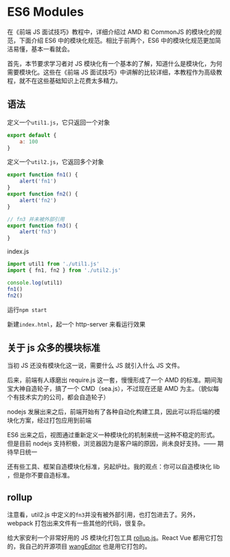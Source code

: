 # ES6 Modules

在《前端 JS 面试技巧》教程中，详细介绍过 AMD 和 CommonJS 的模块化的规范，下面介绍 ES6 中的模块化规范。相比于前两个，ES6 中的模块化规范更加简洁易懂，基本一看就会。

首先，本节要求学习者对 JS 模块化有一个基本的了解，知道什么是模块化，为何需要模块化。这些在《前端 JS 面试技巧》中讲解的比较详细，本教程作为高级教程，就不在这些基础知识上花费太多精力。

## 语法

定义一个`util1.js`，它只返回一个对象

```js
export default {
    a: 100
}
```

定义一个`util2.js`，它返回多个对象

```js
export function fn1() {
    alert('fn1')
}
export function fn2() {
    alert('fn2')
}

// fn3 并未被外部引用
export function fn3() {
    alert('fn3')
}
```

index.js

```js
import util1 from './util1.js'
import { fn1, fn2 } from './util2.js'

console.log(util1)
fn1()
fn2()
```

运行`npm start`

新建`index.html`，起一个 http-server 来看运行效果

## 关于 js 众多的模块标准

当初 JS 还没有模块化这一说，需要什么 JS 就引入什么 JS 文件。

后来，前端有人琢磨出 require.js 这一套，慢慢形成了一个 AMD 的标准。期间淘宝大神自造轮子，搞了一个 CMD（sea.js），不过现在还是 AMD 为主。（貌似每个有技术实力的公司，都会自造轮子）

nodejs 发展出来之后，前端开始有了各种自动化构建工具，因此可以将后端的模块化方案，经过打包应用到前端

ES6 出来之后，视图通过重新定义一种模块化的机制来统一这种不稳定的形式。但是目前 nodejs 支持积极，浏览器因为是客户端的原因，尚未良好支持。—— 期待早日统一

还有些工具、框架自造模块化标准，另起炉灶。我的观点：你可以自造模块化 lib ，但是你不要自造标准。

## rollup

注意看，util2.js 中定义的`fn3`并没有被外部引用，也打包进去了。另外，webpack 打包出来文件有一些其他的代码，很复杂。

给大家安利一个非常好用的 JS 模块化打包工具 [rollup.js](http://rollupjs.org/)。React Vue 都用它打包的，我自己的开源项目 [wangEditor](http://www.wangeditor.com/) 也是用它打包的。
